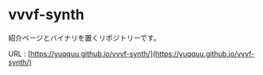 # vvvf-synth
紹介ページとバイナリを置くリポジトリーです。

URL : [https://yuqquu.github.io/vvvf-synth/](https://yuqquu.github.io/vvvf-synth/)
